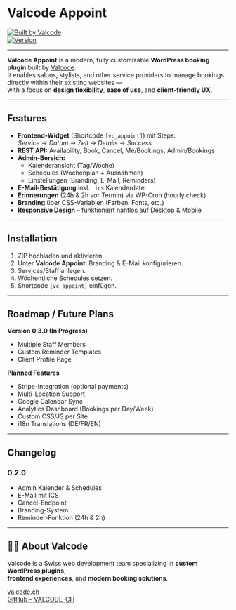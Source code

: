# Valcode Appoint

[![Built by Valcode](https://img.shields.io/badge/Built%20by-Valcode-%23ff69b4.svg)](https://github.com/VALCODE-CH)  
[![Version](https://img.shields.io/badge/version-0.2.0-green.svg)](https://github.com/VALCODE-CH/valcode-appoint/releases)

---

**Valcode Appoint** is a modern, fully customizable **WordPress booking plugin** built by [Valcode](https://github.com/VALCODE-CH).  
It enables salons, stylists, and other service providers to manage bookings directly within their existing websites —  
with a focus on **design flexibility**, **ease of use**, and **client-friendly UX**.

---

## Features

- **Frontend-Widget** (Shortcode `[vc_appoint]`) mit Steps:  
  *Service → Datum → Zeit → Details → Success*
- **REST API:** Availability, Book, Cancel, Me/Bookings, Admin/Bookings
- **Admin-Bereich:**  
  - Kalenderansicht (Tag/Woche)  
  - Schedules (Wochenplan + Ausnahmen)  
  - Einstellungen (Branding, E-Mail, Reminders)
- **E-Mail-Bestätigung** inkl. `.ics` Kalenderdatei
- **Erinnerungen** (24h & 2h vor Termin) via WP-Cron (hourly check)
- **Branding** über CSS-Variablen (Farben, Fonts, etc.)
- **Responsive Design** – funktioniert nahtlos auf Desktop & Mobile

---

## Installation

1. ZIP hochladen und aktivieren.  
2. Unter **Valcode Appoint**: Branding & E-Mail konfigurieren.  
3. Services/Staff anlegen.  
4. Wöchentliche Schedules setzen.  
5. Shortcode `[vc_appoint]` einfügen.  

---

## Roadmap / Future Plans

**Version 0.3.0 (In Progress)**  
- Multiple Staff Members  
- Custom Reminder Templates  
- Client Profile Page  

**Planned Features**  
- Stripe-Integration (optional payments)  
- Multi-Location Support  
- Google Calendar Sync  
- Analytics Dashboard (Bookings per Day/Week)  
- Custom CSS/JS per Site  
- i18n Translations (DE/FR/EN)

---

## Changelog

### 0.2.0
- Admin Kalender & Schedules  
- E-Mail mit ICS  
- Cancel-Endpoint  
- Branding-System  
- Reminder-Funktion (24h & 2h)

---

## 🧑‍💻 About Valcode

Valcode is a Swiss web development team specializing in **custom WordPress plugins**,  
**frontend experiences**, and **modern booking solutions**.

[valcode.ch](https://valcode.ch)  
[GitHub – VALCODE-CH](https://github.com/VALCODE-CH)